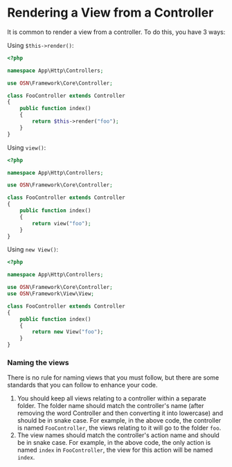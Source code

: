# Rendering a View from a Controller

It is common to render a view from a controller. To do this, you have 3 ways:

Using `$this->render()`:

```php
<?php

namespace App\Http\Controllers;

use OSN\Framework\Core\Controller;

class FooController extends Controller 
{
    public function index()
    {
        return $this->render("foo");
    }
}
```


Using `view()`:

```php
<?php

namespace App\Http\Controllers;

use OSN\Framework\Core\Controller;

class FooController extends Controller 
{
    public function index()
    {
        return view("foo");
    }
}
```


Using `new View()`:

```php
<?php

namespace App\Http\Controllers;

use OSN\Framework\Core\Controller;
use OSN\Framework\View\View;

class FooController extends Controller 
{
    public function index()
    {
        return new View("foo");
    }
}
```

### Naming the views

There is no rule for naming views that you must follow, but there are some standards that you can follow to enhance your code.

1. You should keep all views relating to a controller within a separate folder. The folder name should match the controller's name (after removing the word Controller and then converting it into lowercase) and should be in snake case. For example, in the above code, the controller is named `FooController`, the views relating to it will go to the folder `foo`.
2. The view names should match the controller's action name and should be in snake case. For example, in the above code, the only action is named `index` in `FooController`, the view for this action will be named `index`.